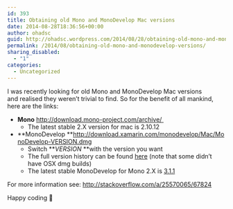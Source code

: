 ```yaml
---
id: 393
title: Obtaining old Mono and MonoDevelop Mac versions
date: 2014-08-28T18:36:56+00:00
author: ohadsc
guid: http://ohadsc.wordpress.com/2014/08/28/obtaining-old-mono-and-monodevelop-versions/
permalink: /2014/08/obtaining-old-mono-and-monodevelop-versions/
sharing_disabled:
  - "1"
categories:
  - Uncategorized
---
```

I was recently looking for old Mono and MonoDevelop Mac versions and realised they weren&#8217;t trivial to find. So for the benefit of all mankind, here are the links:

  * **Mono** <a href="http://download.mono-project.com/archive/" target="_blank">http://download.mono-project.com/archive/ </a> 
      * The latest stable 2.X version for mac is 2.10.12
  * **MonoDevelop **http://download.xamarin.com/monodevelop/Mac/MonoDevelop-VERSION.dmg 
      * Switch **_VERSION_ **with the version you want
      * The full version history can be found [here](https://github.com/mono/monodevelop/releases) (note that some didn&#8217;t have OSX dmg builds)
      * The latest stable MonoDevelop for Mono 2.X is [3.1.1](http://download.xamarin.com/monodevelop/Mac/MonoDevelop-3.1.1.dmg)

For more information see: <http://stackoverflow.com/a/25570065/67824>

Happy coding 🙂